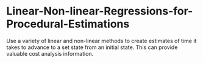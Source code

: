 # Linear-Non-linear-Regressions-for-Procedural-Estimations
Use a variety of linear and non-linear methods to create estimates of time it takes to advance to a set state from an initial state. This can provide valuable cost analysis information.
